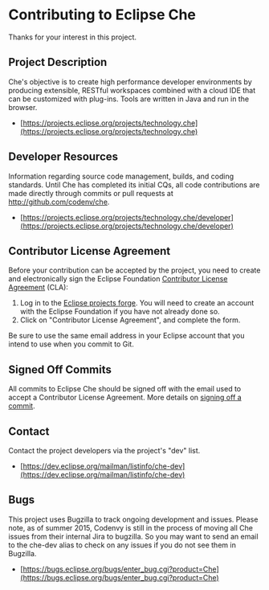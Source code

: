 Contributing to Eclipse Che
=====================
Thanks for your interest in this project.

Project Description
--------------------
Che's objective is to create high performance developer environments by producing extensible, RESTful workspaces combined with a cloud IDE that can be customized with plug-ins. Tools are written in Java and run in the browser. 

- [https://projects.eclipse.org/projects/technology.che](https://projects.eclipse.org/projects/technology.che)

Developer Resources
--------------------
Information regarding source code management, builds, and coding standards. Until Che has completed its initial CQs, all code contributions are made directly through commits or pull requests at http://github.com/codenv/che.

- [https://projects.eclipse.org/projects/technology.che/developer](https://projects.eclipse.org/projects/technology.che/developer)

Contributor License Agreement
------------------------------
Before your contribution can be accepted by the project, you need to create and electronically sign the
Eclipse Foundation [Contributor License Agreement](https://www.eclipse.org/legal/CLA.php) (CLA):

1. Log in to the [Eclipse projects forge](https://projects.eclipse.org/user/login/sso). You will need to
   create an account with the Eclipse Foundation if you have not already done so.
2. Click on "Contributor License Agreement", and complete the form.

Be sure to use the same email address in your Eclipse account that you intend to use when you commit to Git.

Signed Off Commits
--------------------

All commits to Eclipse Che should be signed off with the email used to accept a Contributor License Agreement. More details on [signing off a commit](https://wiki.eclipse.org/Development_Resources/Contributing_via_Git#Signing_off_on_a_commit).

Contact
--------
Contact the project developers via the project's "dev" list.

- [https://dev.eclipse.org/mailman/listinfo/che-dev](https://dev.eclipse.org/mailman/listinfo/che-dev)

Bugs
----------------
This project uses Bugzilla to track ongoing development and issues.  Please note, as of summer 2015, Codenvy is still in the process of moving all Che issues from their internal Jira to bugzilla.  So you may want to send an email to the che-dev alias to check on any issues if you do not see them in Bugzilla.

- [https://bugs.eclipse.org/bugs/enter_bug.cgi?product=Che](https://bugs.eclipse.org/bugs/enter_bug.cgi?product=Che)
